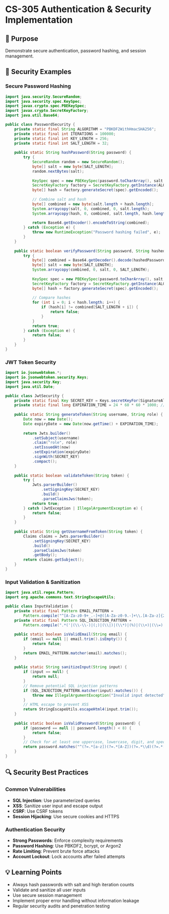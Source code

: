# CS-305 Authentication & Security Implementation

## 🎯 Purpose
Demonstrate secure authentication, password hashing, and session management.

## 📝 Security Examples

### Secure Password Hashing
```java
import java.security.SecureRandom;
import java.security.spec.KeySpec;
import javax.crypto.spec.PBEKeySpec;
import javax.crypto.SecretKeyFactory;
import java.util.Base64;

public class PasswordSecurity {
    private static final String ALGORITHM = "PBKDF2WithHmacSHA256";
    private static final int ITERATIONS = 100000;
    private static final int KEY_LENGTH = 256;
    private static final int SALT_LENGTH = 32;
    
    public static String hashPassword(String password) {
        try {
            SecureRandom random = new SecureRandom();
            byte[] salt = new byte[SALT_LENGTH];
            random.nextBytes(salt);
            
            KeySpec spec = new PBEKeySpec(password.toCharArray(), salt, ITERATIONS, KEY_LENGTH);
            SecretKeyFactory factory = SecretKeyFactory.getInstance(ALGORITHM);
            byte[] hash = factory.generateSecret(spec).getEncoded();
            
            // Combine salt and hash
            byte[] combined = new byte[salt.length + hash.length];
            System.arraycopy(salt, 0, combined, 0, salt.length);
            System.arraycopy(hash, 0, combined, salt.length, hash.length);
            
            return Base64.getEncoder().encodeToString(combined);
        } catch (Exception e) {
            throw new RuntimeException("Password hashing failed", e);
        }
    }
    
    public static boolean verifyPassword(String password, String hashedPassword) {
        try {
            byte[] combined = Base64.getDecoder().decode(hashedPassword);
            byte[] salt = new byte[SALT_LENGTH];
            System.arraycopy(combined, 0, salt, 0, SALT_LENGTH);
            
            KeySpec spec = new PBEKeySpec(password.toCharArray(), salt, ITERATIONS, KEY_LENGTH);
            SecretKeyFactory factory = SecretKeyFactory.getInstance(ALGORITHM);
            byte[] hash = factory.generateSecret(spec).getEncoded();
            
            // Compare hashes
            for (int i = 0; i < hash.length; i++) {
                if (hash[i] != combined[SALT_LENGTH + i]) {
                    return false;
                }
            }
            return true;
        } catch (Exception e) {
            return false;
        }
    }
}
```

### JWT Token Security
```java
import io.jsonwebtoken.*;
import io.jsonwebtoken.security.Keys;
import java.security.Key;
import java.util.Date;

public class JwtSecurity {
    private static final Key SECRET_KEY = Keys.secretKeyFor(SignatureAlgorithm.HS256);
    private static final long EXPIRATION_TIME = 24 * 60 * 60 * 1000; // 24 hours
    
    public static String generateToken(String username, String role) {
        Date now = new Date();
        Date expiryDate = new Date(now.getTime() + EXPIRATION_TIME);
        
        return Jwts.builder()
            .setSubject(username)
            .claim("role", role)
            .setIssuedAt(now)
            .setExpiration(expiryDate)
            .signWith(SECRET_KEY)
            .compact();
    }
    
    public static boolean validateToken(String token) {
        try {
            Jwts.parserBuilder()
                .setSigningKey(SECRET_KEY)
                .build()
                .parseClaimsJws(token);
            return true;
        } catch (JwtException | IllegalArgumentException e) {
            return false;
        }
    }
    
    public static String getUsernameFromToken(String token) {
        Claims claims = Jwts.parserBuilder()
            .setSigningKey(SECRET_KEY)
            .build()
            .parseClaimsJws(token)
            .getBody();
        return claims.getSubject();
    }
}
```

### Input Validation & Sanitization
```java
import java.util.regex.Pattern;
import org.apache.commons.text.StringEscapeUtils;

public class InputValidation {
    private static final Pattern EMAIL_PATTERN = 
        Pattern.compile("^[A-Za-z0-9+_.-]+@([A-Za-z0-9.-]+\\.[A-Za-z]{2,})$");
    private static final Pattern SQL_INJECTION_PATTERN = 
        Pattern.compile(".*('|(\\-\\-)|(;)|(\\|)|(\\*)|(%)|(\\+)|(\\=)|(\\<)|(\\>)|(\\[)|(\\])).*");
    
    public static boolean isValidEmail(String email) {
        if (email == null || email.trim().isEmpty()) {
            return false;
        }
        return EMAIL_PATTERN.matcher(email).matches();
    }
    
    public static String sanitizeInput(String input) {
        if (input == null) {
            return null;
        }
        // Remove potential SQL injection patterns
        if (SQL_INJECTION_PATTERN.matcher(input).matches()) {
            throw new IllegalArgumentException("Invalid input detected");
        }
        // HTML escape to prevent XSS
        return StringEscapeUtils.escapeHtml4(input.trim());
    }
    
    public static boolean isValidPassword(String password) {
        if (password == null || password.length() < 8) {
            return false;
        }
        // Check for at least one uppercase, lowercase, digit, and special character
        return password.matches("^(?=.*[a-z])(?=.*[A-Z])(?=.*\\d)(?=.*[@$!%*?&])[A-Za-z\\d@$!%*?&]{8,}$");
    }
}
```

## 🔍 Security Best Practices

### Common Vulnerabilities
- **SQL Injection**: Use parameterized queries
- **XSS**: Sanitize user input and escape output
- **CSRF**: Use CSRF tokens
- **Session Hijacking**: Use secure cookies and HTTPS

### Authentication Security
- **Strong Passwords**: Enforce complexity requirements
- **Password Hashing**: Use PBKDF2, bcrypt, or Argon2
- **Rate Limiting**: Prevent brute force attacks
- **Account Lockout**: Lock accounts after failed attempts

## 💡 Learning Points
- Always hash passwords with salt and high iteration counts
- Validate and sanitize all user inputs
- Use secure session management
- Implement proper error handling without information leakage
- Regular security audits and penetration testing
